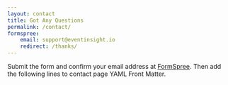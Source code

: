 ```yaml
---
layout: contact
title: Got Any Questions
permalink: /contact/
formspree:
    email: support@eventinsight.io
    redirect: /thanks/
---
```


Submit the form and confirm your email address at [FormSpree](https://formspree.io/). Then add the following lines to contact page YAML Front Matter.
